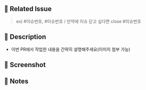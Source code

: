 ## 📌 Related Issue

> ex) #이슈번호, #이슈번호 / 만약에 이슈 닫고 싶다면 close #이슈번호

## 📝 Description

- 이번 PR에서 작업한 내용을 간략히 설명해주세요(이미지 첨부 가능)

## 📸 Screenshot

## 📢 Notes
